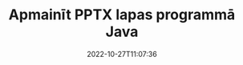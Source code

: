 ---
############################# Static ############################
layout: "auto-gen-merger"
date: 2022-10-27T11:07:36
draft: false
otherformats: vdx vsdm vsdx vssm vssx vstm vstx vsx vtx xlam xls xlsb xlsm xlsx xlt xltm

############################# Head ############################
head_title: "Apmainīt un apmainīt PPTX lapas programmā Java"
head_description: "Apmainiet un apmainiet divu lapu pozīcijas PPTX failā Java, izmantojot dokumentu apvienošanas API."

############################# Header ############################
title: "Apmainīt PPTX lapas programmā Java"
description: "Apmainiet PPTX lapas ar dažām Java koda rindām."
bg_image: "https://cms.admin.containerize.com/templates/aspose/App_Themes/V3/images/bg/header1.png"
bg_overlay: false
button:
    enable: true
    icon: "fas fa-arrow-down"
    label: "Lejupielādēt bezmaksas izmēģinājuma versiju"
    link: "https://downloads.groupdocs.com/merger/java"

############################# SubMenu ############################
submenu:
    enable: true

    left:
        img_alt: "GroupDocs.Merger for Java"
        image: "https://cms.admin.containerize.com/templates/groupdocs/images/product-logos/90x90-noborder/groupdocs-merger-java.png"
        product: "GroupDocs.Merger"
        platform: "Java"

    middle:
        button:

            # button loop
            - link: "https://apireference.groupdocs.com/merger/java"
              text: "API atsauce"

            # button loop
            - link: "https://github.com/groupdocs-merger"
              text: "Kodu piemēri"

            # button loop
            - link: "https://products.groupdocs.app/merger/family"
              text: "Tiešraides demonstrācijas"

            # button loop
            - link: "https://purchase.groupdocs.com/pricing/merger/java"
              text: "Cenu noteikšana"

    right:
        link_download: "https://downloads.groupdocs.com/merger"
        link_learn: "https://docs.groupdocs.com/merger/java"
        link_buy: "https://purchase.groupdocs.com"

############################# About ############################
about:
    enable: true
    title: "Par GroupDocs.Merger for Java API"
    content: |
        [GroupDocs.Merger for Java](/lv/merger/java/) piedāvā vienkāršu risinājumu, lai droši apvienotu un sadalītu dažādus dokumentu formātus, tostarp PDF, Microsoft Office (Word, Excel, PowerPoint). , OneNote), OpenDocument, HTML, attēli un daudzas citas Java lietojumprogrammās. Pievienojot tikai dažas koda rindiņas, veiciet vairākas dokumenta darbības, piemēram, pārvietojiet, noņemiet, pagrieziet, apmainiet, izvelciet vai mainiet lappušu orientāciju dokumentos. Dokumentu apvienošanas API atbalsta arī dokumentu lapu priekšskatīšanu kā attēlu, lai analizētu dokumenta struktūru, formatējumu un lapas saturu.
        
        GroupDocs.Merger API ir pareizā izvēle korporatīvajiem risinājumiem, kuriem nepieciešamas failu lapu apmaiņas funkcijas. Šīs API tiek labi atbalstītas visās lielākajās operētājsistēmās un platformās, tostarp J2SE 7.0 (1.7), J2SE 8.0 (1.8), Java 10.

############################# Steps ############################
steps:
    enable: true
    title_left: "Apmainīt PPTX faila lapas pakalpojumā Java"
    content_left: |
        [GroupDocs.Merger for Java](/lv/merger/java/) ļauj Java izstrādātājiem ērti apmainīties ar lapām PPTX failā, veicot dažas vienkāršas darbības. .
        
        * Inicializējiet **SwapOptions**, lai norādītu apmaināmo lapu numurus.
        * Izveidojiet jaunu **Merger** gadījumu un norādiet avota dokumenta ceļu kā konstruktora parametru.
        * Izsauciet **swapPages** un nododiet objektu **SwapOptions**.
        * Izsauciet **save** un norādiet faila ceļu, lai saglabātu iegūto dokumentu.

    title_right: "Sistēmas prasības"
    content_right: |
        GroupDocs.Merger for Java API tiek atbalstītas visās lielākajās platformās un operētājsistēmās. Pirms tālāk norādītā koda izpildes, lūdzu, pārliecinieties, vai jūsu sistēmā ir instalēti šādi priekšnosacījumi.

        * Operētājsistēmas: Microsoft Windows, Linux, MacOS
        * Izstrādes vides: NetBeans, IntelliJ IDEA, Eclipse
        * Ietvari: J2SE 7.0 (1.7), J2SE 8.0 (1.8), Java 10
        * Lejupielādējiet jaunāko GroupDocs.Merger for Java versiju no [Maven](https://repository.groupdocs.com/webapp/#/artifacts/browse/tree/General/repo/com/groupdocs/groupdocs-merger)
         
    code: |
     {{% merger/additional-styles %}}
     {{< merger/code-merger title="Kā apmainīt PPTX faila lapas, izmantojot Java piemēra kodu">}}

        ```java    
        // Apmainiet PPTX faila lapas, izmantojot GroupDocs.Merger API
        int pageNumber1 = 6;
        int pageNumber2 = 1;

        // Inicializējiet SwapOptions klasi, lai norādītu apmaināmo lappušu numurus
        SwapOptions swapOptions = new SwapOptions(pageNumber2, pageNumber1);

        // Izveidot saplūšanu, ievadot PPTX dokumentu
        Merger merger = new Merger("input.pptx");

        // Izsauciet SwapPages metodi un nododiet tai SwapOptions objektu
        merger.swapPages(swapOptions);
    
        // Izsauciet Saglabāšanas metodi un nododiet vajadzīgo faila ceļu, lai saglabātu izvaddokumentu
        merger.save("output.pptx");
        ```
     {{< /merger/code-merger >}}

############################# Demos ############################
demos:
    enable: true
    title: "Tiešraides demonstrācijas — apmainīt PPTX failu lapas tiešsaistē"
    content: |
       Apmainiet PPTX faila lapas tūlīt, apmeklējot vietni [GroupDocs.Merger Live Demos](https://products.groupdocs.app/splitter/swap-pages/pptx).
       Tiešraides demonstrācijai ir šādas priekšrocības.
        
############################# About Formats ############################
about_formats:
    enable: true

############################# More Formats ############################
more_formats:
    enable: true
    title: "Apmainīt lapas ar citiem failu formātiem"
    content: |
        Java dokumentē apvienošanas un sadalīšanas API failu formātiem un attēliem. Apmainiet dažus populāros failu formātus, kā norādīts tālāk.

############################# Back to top ###############################
back_to_top:
    enable: true
---